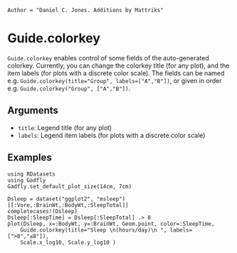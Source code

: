 ```@meta
Author = "Daniel C. Jones. Additions by Mattriks"
```

# Guide.colorkey

`Guide.colorkey` enables control of some fields of the auto-generated colorkey. Currently, you can change the colorkey title (for any plot), and the item labels (for plots with a discrete color scale). The fields can be named e.g. `Guide.colorkey(title="Group", labels=["A","B"])`, or given in order e.g. `Guide.colorkey("Group", ["A","B"])`.

## Arguments
  * `title`: Legend title (for any plot)
  * `labels`: Legend item labels (for plots with a discrete color scale)

## Examples

```@setup 1
using RDatasets
using Gadfly
Gadfly.set_default_plot_size(14cm, 7cm)
```

```@example 1
Dsleep = dataset("ggplot2", "msleep")[[:Vore,:BrainWt,:BodyWt,:SleepTotal]]
completecases!(Dsleep)
Dsleep[:SleepTime] = Dsleep[:SleepTotal] .> 8
plot(Dsleep, x=:BodyWt, y=:BrainWt, Geom.point, color=:SleepTime, 
    Guide.colorkey(title="Sleep \n(hours/day)\n ", labels=[">8","≤8"]),
    Scale.x_log10, Scale.y_log10 )

```
